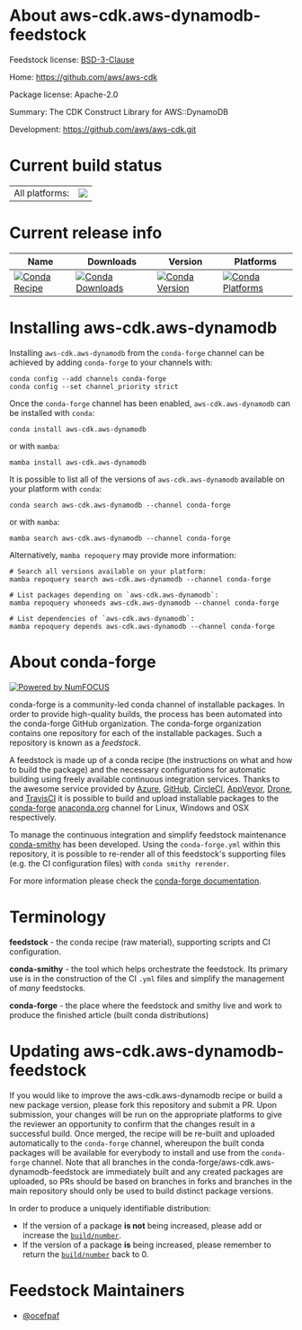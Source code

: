 About aws-cdk.aws-dynamodb-feedstock
====================================

Feedstock license: [BSD-3-Clause](https://github.com/conda-forge/aws-cdk.aws-dynamodb-feedstock/blob/main/LICENSE.txt)

Home: https://github.com/aws/aws-cdk

Package license: Apache-2.0

Summary: The CDK Construct Library for AWS::DynamoDB

Development: https://github.com/aws/aws-cdk.git

Current build status
====================


<table><tr><td>All platforms:</td>
    <td>
      <a href="https://dev.azure.com/conda-forge/feedstock-builds/_build/latest?definitionId=19924&branchName=main">
        <img src="https://dev.azure.com/conda-forge/feedstock-builds/_apis/build/status/aws-cdk.aws-dynamodb-feedstock?branchName=main">
      </a>
    </td>
  </tr>
</table>

Current release info
====================

| Name | Downloads | Version | Platforms |
| --- | --- | --- | --- |
| [![Conda Recipe](https://img.shields.io/badge/recipe-aws--cdk.aws--dynamodb-green.svg)](https://anaconda.org/conda-forge/aws-cdk.aws-dynamodb) | [![Conda Downloads](https://img.shields.io/conda/dn/conda-forge/aws-cdk.aws-dynamodb.svg)](https://anaconda.org/conda-forge/aws-cdk.aws-dynamodb) | [![Conda Version](https://img.shields.io/conda/vn/conda-forge/aws-cdk.aws-dynamodb.svg)](https://anaconda.org/conda-forge/aws-cdk.aws-dynamodb) | [![Conda Platforms](https://img.shields.io/conda/pn/conda-forge/aws-cdk.aws-dynamodb.svg)](https://anaconda.org/conda-forge/aws-cdk.aws-dynamodb) |

Installing aws-cdk.aws-dynamodb
===============================

Installing `aws-cdk.aws-dynamodb` from the `conda-forge` channel can be achieved by adding `conda-forge` to your channels with:

```
conda config --add channels conda-forge
conda config --set channel_priority strict
```

Once the `conda-forge` channel has been enabled, `aws-cdk.aws-dynamodb` can be installed with `conda`:

```
conda install aws-cdk.aws-dynamodb
```

or with `mamba`:

```
mamba install aws-cdk.aws-dynamodb
```

It is possible to list all of the versions of `aws-cdk.aws-dynamodb` available on your platform with `conda`:

```
conda search aws-cdk.aws-dynamodb --channel conda-forge
```

or with `mamba`:

```
mamba search aws-cdk.aws-dynamodb --channel conda-forge
```

Alternatively, `mamba repoquery` may provide more information:

```
# Search all versions available on your platform:
mamba repoquery search aws-cdk.aws-dynamodb --channel conda-forge

# List packages depending on `aws-cdk.aws-dynamodb`:
mamba repoquery whoneeds aws-cdk.aws-dynamodb --channel conda-forge

# List dependencies of `aws-cdk.aws-dynamodb`:
mamba repoquery depends aws-cdk.aws-dynamodb --channel conda-forge
```


About conda-forge
=================

[![Powered by
NumFOCUS](https://img.shields.io/badge/powered%20by-NumFOCUS-orange.svg?style=flat&colorA=E1523D&colorB=007D8A)](https://numfocus.org)

conda-forge is a community-led conda channel of installable packages.
In order to provide high-quality builds, the process has been automated into the
conda-forge GitHub organization. The conda-forge organization contains one repository
for each of the installable packages. Such a repository is known as a *feedstock*.

A feedstock is made up of a conda recipe (the instructions on what and how to build
the package) and the necessary configurations for automatic building using freely
available continuous integration services. Thanks to the awesome service provided by
[Azure](https://azure.microsoft.com/en-us/services/devops/), [GitHub](https://github.com/),
[CircleCI](https://circleci.com/), [AppVeyor](https://www.appveyor.com/),
[Drone](https://cloud.drone.io/welcome), and [TravisCI](https://travis-ci.com/)
it is possible to build and upload installable packages to the
[conda-forge](https://anaconda.org/conda-forge) [anaconda.org](https://anaconda.org/)
channel for Linux, Windows and OSX respectively.

To manage the continuous integration and simplify feedstock maintenance
[conda-smithy](https://github.com/conda-forge/conda-smithy) has been developed.
Using the ``conda-forge.yml`` within this repository, it is possible to re-render all of
this feedstock's supporting files (e.g. the CI configuration files) with ``conda smithy rerender``.

For more information please check the [conda-forge documentation](https://conda-forge.org/docs/).

Terminology
===========

**feedstock** - the conda recipe (raw material), supporting scripts and CI configuration.

**conda-smithy** - the tool which helps orchestrate the feedstock.
                   Its primary use is in the construction of the CI ``.yml`` files
                   and simplify the management of *many* feedstocks.

**conda-forge** - the place where the feedstock and smithy live and work to
                  produce the finished article (built conda distributions)


Updating aws-cdk.aws-dynamodb-feedstock
=======================================

If you would like to improve the aws-cdk.aws-dynamodb recipe or build a new
package version, please fork this repository and submit a PR. Upon submission,
your changes will be run on the appropriate platforms to give the reviewer an
opportunity to confirm that the changes result in a successful build. Once
merged, the recipe will be re-built and uploaded automatically to the
`conda-forge` channel, whereupon the built conda packages will be available for
everybody to install and use from the `conda-forge` channel.
Note that all branches in the conda-forge/aws-cdk.aws-dynamodb-feedstock are
immediately built and any created packages are uploaded, so PRs should be based
on branches in forks and branches in the main repository should only be used to
build distinct package versions.

In order to produce a uniquely identifiable distribution:
 * If the version of a package **is not** being increased, please add or increase
   the [``build/number``](https://docs.conda.io/projects/conda-build/en/latest/resources/define-metadata.html#build-number-and-string).
 * If the version of a package **is** being increased, please remember to return
   the [``build/number``](https://docs.conda.io/projects/conda-build/en/latest/resources/define-metadata.html#build-number-and-string)
   back to 0.

Feedstock Maintainers
=====================

* [@ocefpaf](https://github.com/ocefpaf/)

